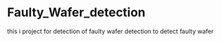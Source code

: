 # Faulty_Wafer_detection
this i project for detection of faulty wafer detection to detect faulty wafer
